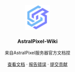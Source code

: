 <p align="center">
  <a href="https://github.com/bluefish-08/astralpixel-wiki">
    <img src="images/logo.png" alt="Logo" width="80" height="80">
  </a>


  <h3 align="center">AstralPixel-Wiki</h3>
  <p align="center">
    来自AstralPixel服务器官方文档捏
    <br />
    <br />
    <a href="https://wiki.astralpixel.top">查看文档</a>
    ·
    <a href="https://github.com/shaojintian/Best_README_template/issues">报告错误</a>
    ·
    <a href="https://github.com/shaojintian/Best_README_template/issues">提交贡献</a>
  </p>
